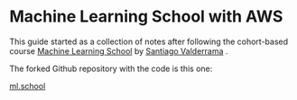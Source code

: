 # Machine Learning School with AWS

This guide started as a collection of notes after following the cohort-based course [Machine Learning School](https://svpino.gumroad.com/l/mlp) by [Santiago Valderrama](https://twitter.com/svpino) .

The forked Github repository with the code is this one:

[ml.school](https://github.com/mxagar/ml.school)
